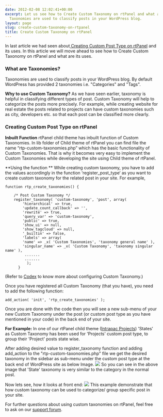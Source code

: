 ```yaml
---
date: 2012-02-08 12:02:41+00:00
excerpt: Let us see how to Create Custom Taxonomy on rtPanel and what are its uses.
  Taxonomies are used to classify posts in your WordPress blog.
layout: page
slug: create-custom-taxonomy-on-rtpanel
title: Create Custom Taxonomy on rtPanel
---
```


In last article we had seen about[ Creating Custom Post Type on rtPanel](https://rtcamp.com/blog/custompost-rtpanel-child-theme/) and its uses. In this article we will move ahead to see how to Create Custom Taxonomy on rtPanel and what are its uses.


### What are Taxonomies?


Taxonomies are used to classify posts in your WordPress blog. By default WordPress has provided 2 taxonomies i.e. "Categories" and "Tags".

**Why to use Custom Taxonomy?**
As we have seen earlier, taxonomy is helpful in classifying different types of post. Custom Taxonomy will help to categorize the posts more precisely. For example, while creating website for real estate the posts related to projects can have custom taxonomies such as city, developers etc. so that each post can be classified more clearly.


### Creating Custom Post Type on rtPanel


**Inbuilt Function**
rtPanel child theme has inbuilt function of Custom Taxonomies. In lib folder of Child theme of rtPanel you can find file the name “rtp-custom-taxonomies.php” which has the basic functionality of Custom Taxonomies. That is why it becomes very easy to implement the Custom Taxonomies while developing the site using Child theme of rtPanel.

**Using the function **
While creating custom taxonomy, you have to add the values accordingly in the function ‘register_post_type‘ as you want to create custom taxonomy for the related post in your site.
For example,

    
    function rtp_create_taxonomies() {
    
        /* Post Custom Taxonomy */
        register_taxonomy( 'custom-taxonomy', 'post', array(
            'hierarchical' => true,
            'update_count_callback' => '',
            'rewrite' => true,
            'query_var' => 'custom-taxonomy',
            'public' => true,
            'show_ui' => null,
            'show_tagcloud' => null,
            '_builtin' => false,
            'labels' => array(
            'name' => _x( 'Custom Taxonomies', 'taxonomy general name' ),
            'singular_name' => _x( 'Custom Taxonomy', 'taxonomy singular name' ),
             .......
             .......
              );
          }


(Refer to [Codex](http://codex.wordpress.org/Function_Reference/register_taxonomy) to know more about configuring Custom Taxonomy.)

Once you have registered all Custom Taxonomy (that you have), you need to add the following function:

    
    add_action( 'init', 'rtp_create_taxonomies' );


Once you are done with the code then you will see a new sub-menu of your new Custom Taxonomy under the post (or custom post type as you have mentioned in your code) in the back end of your site.

**For Example:**
In one of our rtPanel child theme ([Intrapac Projects](http://www.intrapac.com.au/)) 'States' as Custom Taxonomy has been used for 'Projects' custom post type, to group their 'Project' posts state wise.

After adding desired value to register_taxonomy function and adding add_action to the "rtp-custom-taxonomies.php" file we get the desired taxonomy in the sidebar as sub-menu under the custom post type at the back end of WordPress site as below Image.
[![](https://rtcamp.com/wp-content/uploads/2012/02/custom-taxonomy-600x270.jpg)](https://rtcamp.com/careers/apply-now/)
So you can see in the above image that 'State' taxonomy is very similar to the category in the normal post.

Now lets see, how it looks at front end:
[![](https://rtcamp.com/wp-content/uploads/2012/02/custom-taxonomy-1-600x315.jpg)](https://rtcamp.com/blog/introducing-wpnginx-our-new-service-for-high-traffic-wordpress-sites/)
This example demonstrate that how custom taxonomy can be used to categorize/ group specific post in your site.

For further questions about using custom taxonomies on rtPanel, feel free to ask on our [support forum](https://rtcamp.com/support/forum/rtpanel/forum/user/).
